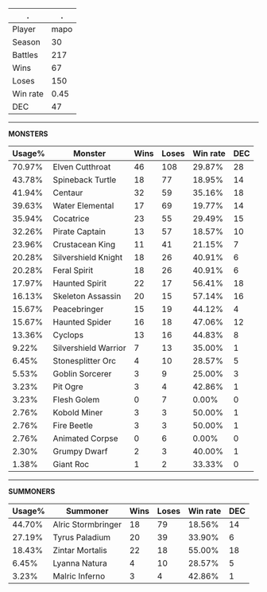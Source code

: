 .|.
|-|-
Player|mapo
Season|30
Battles|217
Wins|67
Loses|150
Win rate|0.45
DEC|47

---
**MONSTERS**

Usage%|Monster|Wins|Loses|Win rate|DEC|
-|-|-|-|-|-|
70.97%|Elven Cutthroat|46|108|29.87%|28|
43.78%|Spineback Turtle|18|77|18.95%|14|
41.94%|Centaur|32|59|35.16%|18|
39.63%|Water Elemental|17|69|19.77%|14|
35.94%|Cocatrice|23|55|29.49%|15|
32.26%|Pirate Captain|13|57|18.57%|10|
23.96%|Crustacean King|11|41|21.15%|7|
20.28%|Silvershield Knight|18|26|40.91%|6|
20.28%|Feral Spirit|18|26|40.91%|6|
17.97%|Haunted Spirit|22|17|56.41%|18|
16.13%|Skeleton Assassin|20|15|57.14%|16|
15.67%|Peacebringer|15|19|44.12%|4|
15.67%|Haunted Spider|16|18|47.06%|12|
13.36%|Cyclops|13|16|44.83%|8|
9.22%|Silvershield Warrior|7|13|35.00%|1|
6.45%|Stonesplitter Orc|4|10|28.57%|5|
5.53%|Goblin Sorcerer|3|9|25.00%|3|
3.23%|Pit Ogre|3|4|42.86%|1|
3.23%|Flesh Golem|0|7|0.00%|0|
2.76%|Kobold Miner|3|3|50.00%|1|
2.76%|Fire Beetle|3|3|50.00%|1|
2.76%|Animated Corpse|0|6|0.00%|0|
2.30%|Grumpy Dwarf|2|3|40.00%|1|
1.38%|Giant Roc|1|2|33.33%|0|

---
**SUMMONERS**

Usage%|Summoner|Wins|Loses|Win rate|DEC|
-|-|-|-|-|-|
44.70%|Alric Stormbringer|18|79|18.56%|14|
27.19%|Tyrus Paladium|20|39|33.90%|6|
18.43%|Zintar Mortalis|22|18|55.00%|18|
6.45%|Lyanna Natura|4|10|28.57%|5|
3.23%|Malric Inferno|3|4|42.86%|1|
